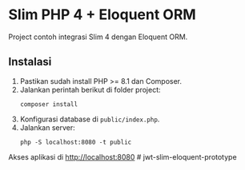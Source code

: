 # Slim PHP 4 + Eloquent ORM

Project contoh integrasi Slim 4 dengan Eloquent ORM.

## Instalasi

1. Pastikan sudah install PHP >= 8.1 dan Composer.
2. Jalankan perintah berikut di folder project:
   ```
   composer install
   ```
3. Konfigurasi database di `public/index.php`.
4. Jalankan server:
   ```
   php -S localhost:8080 -t public
   ```

Akses aplikasi di [http://localhost:8080](http://localhost:8080)
#   j w t - s l i m - e l o q u e n t - p r o t o t y p e  
 